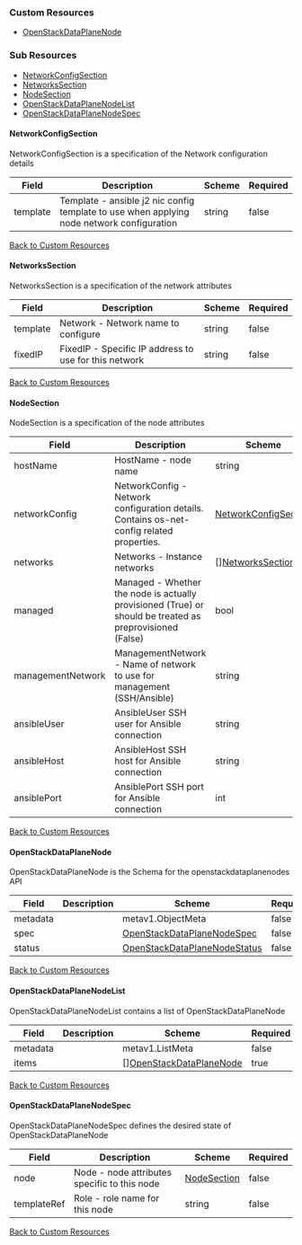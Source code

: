 
### Custom Resources

* [OpenStackDataPlaneNode](#openstackdataplanenode)

### Sub Resources

* [NetworkConfigSection](#networkconfigsection)
* [NetworksSection](#networkssection)
* [NodeSection](#nodesection)
* [OpenStackDataPlaneNodeList](#openstackdataplanenodelist)
* [OpenStackDataPlaneNodeSpec](#openstackdataplanenodespec)

#### NetworkConfigSection

NetworkConfigSection is a specification of the Network configuration details

| Field | Description | Scheme | Required |
| ----- | ----------- | ------ | -------- |
| template | Template - ansible j2 nic config template to use when applying node network configuration | string | false |

[Back to Custom Resources](#custom-resources)

#### NetworksSection

NetworksSection is a specification of the network attributes

| Field | Description | Scheme | Required |
| ----- | ----------- | ------ | -------- |
| template | Network - Network name to configure | string | false |
| fixedIP | FixedIP - Specific IP address to use for this network | string | false |

[Back to Custom Resources](#custom-resources)

#### NodeSection

NodeSection is a specification of the node attributes

| Field | Description | Scheme | Required |
| ----- | ----------- | ------ | -------- |
| hostName | HostName - node name | string | false |
| networkConfig | NetworkConfig - Network configuration details. Contains os-net-config related properties. | [NetworkConfigSection](#networkconfigsection) | false |
| networks | Networks - Instance networks | [][NetworksSection](#networkssection) | false |
| managed | Managed - Whether the node is actually provisioned (True) or should be treated as preprovisioned (False) | bool | false |
| managementNetwork | ManagementNetwork - Name of network to use for management (SSH/Ansible) | string | false |
| ansibleUser | AnsibleUser SSH user for Ansible connection | string | false |
| ansibleHost | AnsibleHost SSH host for Ansible connection | string | false |
| ansiblePort | AnsiblePort SSH port for Ansible connection | int | false |

[Back to Custom Resources](#custom-resources)

#### OpenStackDataPlaneNode

OpenStackDataPlaneNode is the Schema for the openstackdataplanenodes API

| Field | Description | Scheme | Required |
| ----- | ----------- | ------ | -------- |
| metadata |  | metav1.ObjectMeta | false |
| spec |  | [OpenStackDataPlaneNodeSpec](#openstackdataplanenodespec) | false |
| status |  | [OpenStackDataPlaneNodeStatus](#openstackdataplanenodestatus) | false |

[Back to Custom Resources](#custom-resources)

#### OpenStackDataPlaneNodeList

OpenStackDataPlaneNodeList contains a list of OpenStackDataPlaneNode

| Field | Description | Scheme | Required |
| ----- | ----------- | ------ | -------- |
| metadata |  | metav1.ListMeta | false |
| items |  | [][OpenStackDataPlaneNode](#openstackdataplanenode) | true |

[Back to Custom Resources](#custom-resources)

#### OpenStackDataPlaneNodeSpec

OpenStackDataPlaneNodeSpec defines the desired state of OpenStackDataPlaneNode

| Field | Description | Scheme | Required |
| ----- | ----------- | ------ | -------- |
| node | Node - node attributes specific to this node | [NodeSection](#nodesection) | false |
| templateRef | Role - role name for this node | string | false |

[Back to Custom Resources](#custom-resources)
